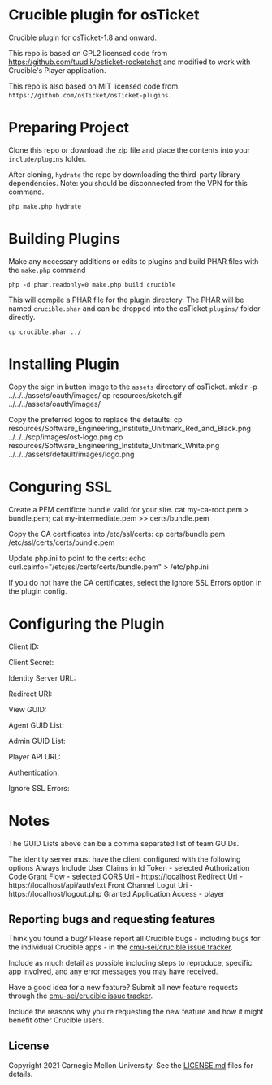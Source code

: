 Crucible plugin for osTicket
=========================

Crucible plugin for osTicket-1.8 and onward.

This repo is based on GPL2 licensed code from https://github.com/tuudik/osticket-rocketchat and modified to work with Crucible's Player application.

This repo is also based on MIT licensed code from `https://github.com/osTicket/osTicket-plugins`.

Preparing Project
=================

Clone this repo or download the zip file and place the contents into your `include/plugins` folder.

After cloning, `hydrate` the repo by downloading the third-party library dependencies. Note: you should be disconnected from the VPN for this command.

    php make.php hydrate


Building Plugins
================
Make any necessary additions or edits to plugins and build PHAR files with the `make.php` command

    php -d phar.readonly=0 make.php build crucible


This will compile a PHAR file for the plugin directory. The PHAR will be named `crucible.phar` and can be dropped into the osTicket `plugins/` folder directly.

    cp crucible.phar ../

Installing Plugin
=======================
Copy the sign in button image to the `assets` directory of osTicket.
    mkdir -p ../../../assets/oauth/images/
    cp resources/sketch.gif ../../../assets/oauth/images/

Copy the preferred logos to replace the defaults:
    cp resources/Software_Engineering_Institute_Unitmark_Red_and_Black.png ../../../scp/images/ost-logo.png
    cp resources/Software_Engineering_Institute_Unitmark_White.png ../../../assets/default/images/logo.png

Conguring SSL
=======================
Create a PEM certificte bundle valid for your site.
    cat my-ca-root.pem > bundle.pem; cat my-intermediate.pem >> certs/bundle.pem

Copy the CA certificates into /etc/ssl/certs:
    cp certs/bundle.pem /etc/ssl/certs/certs/bundle.pem

Update php.ini to point to the certs:
    echo curl.cainfo="/etc/ssl/certs/certs/bundle.pem" > /etc/php.ini

If you do not have the CA certificates, select the Ignore SSL Errors option in the plugin config.


Configuring the Plugin
========================
Client ID: 

Client Secret: 

Identity Server URL: 

Redirect URI:  

View GUID: 

Agent GUID List: 

Admin GUID List:

Player API URL: 

Authentication: 

Ignore SSL Errors: 


Notes
========================
The GUID Lists above can be a comma separated list of team GUIDs.

The identity server must have the client configured with the following options
Always Include User Claims in Id Token	- selected
Authorization Code Grant Flow		- selected
CORS Uri				- https://localhost
Redirect Uri				- https://localhost/api/auth/ext
Front Channel Logut Uri 		- https://localhost/logout.php
Granted Application Access		- player

## Reporting bugs and requesting features

Think you found a bug? Please report all Crucible bugs - including bugs for the individual Crucible apps - in the [cmu-sei/crucible issue tracker](https://github.com/cmu-sei/crucible/issues). 

Include as much detail as possible including steps to reproduce, specific app involved, and any error messages you may have received.

Have a good idea for a new feature? Submit all new feature requests through the [cmu-sei/crucible issue tracker](https://github.com/cmu-sei/crucible/issues). 

Include the reasons why you're requesting the new feature and how it might benefit other Crucible users.

## License

Copyright 2021 Carnegie Mellon University. See the [LICENSE.md](./LICENSE.md) files for details.
